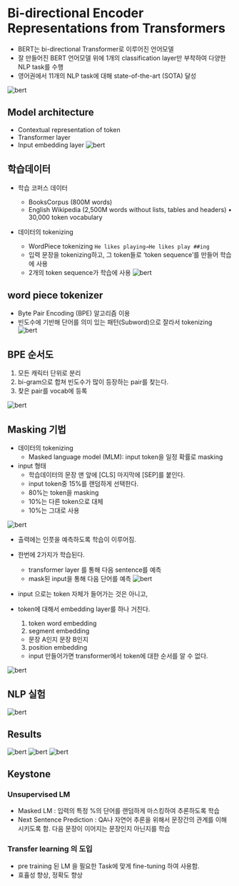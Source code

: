 # Bi-directional Encoder Representations from Transformers
- BERT는 bi-directional Transformer로 이루어진 언어모델
- 잘 만들어진 BERT 언어모델 위에 1개의 classification layer만 부착하여 다양한 NLP task를 수행
- 영어권에서 11개의 NLP task에 대해 state-of-the-art (SOTA) 달성

![bert](/img/25.png)


## Model architecture
- Contextual representation of token
- Transformer layer
- Input embedding layer
![bert](/img/26.png)


## 학습데이터
- 학습 코퍼스 데이터
  - BooksCorpus (800M words)
  - English Wikipedia (2,500M words without lists, tables and headers) • 30,000 token vocabulary

- 데이터의 tokenizing 
  - WordPiece tokenizing
  `He likes playing→He likes play ##ing`
  - 입력 문장을 tokenizing하고, 그 token들로 ‘token sequence’를 만들어 학습에 사용
  - 2개의 token sequence가 학습에 사용
![bert](/img/27.png)

## word piece tokenizer
- Byte Pair Encoding (BPE) 알고리즘 이용
- 빈도수에 기반해 단어를 의미 있는 패턴(Subword)으로 잘라서 tokenizing
![bert](/img/28.png)

## BPE 순서도
1. 모든 캐릭터 단위로 분리
2. bi-gram으로 합쳐 빈도수가 많이 등장하는 pair를 찾는다.
3. 찾은 pair를 vocab에 등록

![bert](/img/29.png)
 
## Masking 기법
- 데이터의 tokenizing
  - Masked language model (MLM): input token을 일정 확률로 masking
- input 형태
  - 학습데이터의 문장 맨 앞에 [CLS] 마지막에 [SEP]를 붙인다.
  - input token중 15%를 랜덤하게 선택한다.
  - 80%는 token을 masking 
  - 10%는 다른 token으로 대체
  - 10%는 그대로 사용

![bert](/img/30.png)

- 출력에는 인풋을 예측하도록 학습이 이루어짐.
- 한번에 2가지가 학습된다.
  - transformer layer 를 통해 다음 sentence를 예측
  - mask된 input을 통해 다음 단어를 예측
![bert](/img/31.png)

- input 으로는 token 자체가 들어가는 것은 아니고,
- token에 대해서 embedding layer를 하나 거친다.
  1. token word embedding
  2. segment embedding 
    - 문장 A인지 문장 B인지
  3. position embedding 
    - input 만들어가면 transformer에서 token에 대한 순서를 알 수 없다.
 
![bert](/img/32.png)

## NLP 실험

![bert](/img/33.png)

## Results
![bert](/img/34.png)
![bert](/img/35.png)
![bert](/img/36.png)

## Keystone

### Unsupervised LM
 - Masked LM : 입력의 특정 %의 단어를 랜덤하게 마스킹하여 추론하도록 학습
 - Next Sentence Prediction : QA나 자연어 추론을 위해서 문장간의 관계를 이해시키도록 함. 다음 문장이 이어지는 문장인지 아닌지를 학습

### Transfer learning 의 도입
 - pre training 된 LM 을 필요한 Task에 맞게 fine-tuning 하여 사용함.
 - 효휼성 향상, 정확도 향상



